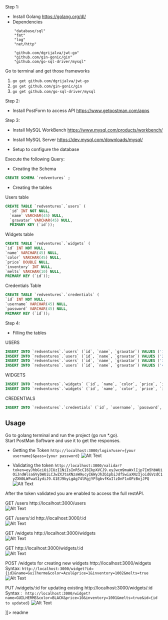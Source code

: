 <snippet>
  <content><![CDATA[
# ${1:Project Name}
REST API with GO
## Installation

Step 1:
- Install Golang https://golang.org/dl/
- Dependencies
```Golang
	"database/sql"
	"fmt"
	"log"
	"net/http"

	"github.com/dgrijalva/jwt-go"
	"github.com/gin-gonic/gin"
	"github.com/go-sql-driver/mysql"
```
Go to terminal and get those frameworks
1. `go get github.com/dgrijalva/jwt-go`
2. `go get github.com/gin-gonic/gin`
3. `go get github.com/go-sql-driver/mysql`


Step 2:
- Install PostForm to access API
  https://www.getpostman.com/apps

Step 3:
-  Install MySQL WorkBench https://www.mysql.com/products/workbench/<br />
-  Install MySQL Server https://dev.mysql.com/downloads/mysql/<br />

- Setup to configure the database

Execute the following Query:<br />
- Creating the Schema
```SQL
CREATE SCHEMA `redventures` ;
  ```

- Creating the tables <br />

Users table
```SQL
CREATE TABLE `redventures`.`users` (
  `id` INT NOT NULL,
  `name` VARCHAR(45) NULL,
  `gravatar` VARCHAR(45) NULL,
  PRIMARY KEY (`id`));
  ```
Widgets table
  ```SQL
  CREATE TABLE `redventures`.`widgets` (
  `id` INT NOT NULL,
  `name` VARCHAR(45) NULL,
  `color` VARCHAR(45) NULL,
  `price` DOUBLE NULL,
  `inventory` INT NULL,
  `melts` VARCHAR(10) NULL,
  PRIMARY KEY (`id`));
  ```

Credentials Table
  ```SQL
CREATE TABLE `redventures`.`credentials` (
  `id` INT NOT NULL,
  `username` VARCHAR(45) NULL,
  `password` VARCHAR(45) NULL,
  PRIMARY KEY (`id`));
  ```

Step 4:
- Filling the tables<br/>

USERS<br/>
```SQL
INSERT INTO `redventures`.`users` (`id`, `name`, `gravatar`) VALUES ('1', 'Colin', 'http://www.gravatar.com/avatar/a51972ea936bc3b841350caef34ea47e?s=64&d=monsterid');
INSERT INTO `redventures`.`users` (`id`, `name`, `gravatar`) VALUES ('2', 'Guilherme', 'http://www.gravatar.com/avatar/432f3e353c689fc37af86ae861d934f9?s=64&d=monsterid');
INSERT INTO `redventures`.`users` (`id`, `name`, `gravatar`) VALUES ('3', 'Thomas', 'http://www.gravatar.com/avatar/48009c6a27d25ef0ea03f985d1f186b0?s=64&d=monsterid');
INSERT INTO `redventures`.`users` (`id`, `name`, `gravatar`) VALUES ('4', 'James', 'http://www.gravatar.com/avatar/9372f138140c8578c82bbc77b2eca602?s=64&d=monsterid');
  ```
  
WIDGETS<br>
```SQL
INSERT INTO `redventures`.`widgets` (`id`, `name`, `color`, `price`, `inventory`, `melts`) VALUES (1, 'Losenoidenbdsfkv', 'Blue', 10, 1003, true); 
INSERT INTO `redventures`.`widgets` (`id`, `name`, `color`, `price`, `inventory`, `melts`) VALUES (2, 'Guilherme', 'Blue', 10, 1003, true); 
```


CREDENTIALS<br>
```SQL
INSERT INTO `redventures`.`credentials` (`id`, `username`, `password`, `name`) VALUES (1, 'rv', 'rv', 'redventures');
```




## Usage
Go to golang terminal and run the project (go run *.go).<br>
Start PostMan Software and use it to get the responses.<br>
- Getting the Token
`http://localhost:3000/login?user={your username}&pass={your password}`
![Alt Text](https://media.giphy.com/media/YllxobwKm3GBXXOEip/giphy.gif)

- Validating the token
`http://localhost:3000/validar?token=eyJhbGciOiJIUzI1NiIsInR5cCI6IkpXVCJ9.eyJwcm9maWxlIjp7Im5hbWUiOiJndWlsaGVybWUiLCJwZXJtaXNzaW9ucyI6WyJhZG1pbiJdfSwiaXNzIjoidGVzdC1yZXN0LWFwaS1ydiJ9.G1EJ9byLgAg74lRgjYP3gbvfKuIlzDnF1xOPzBojJPQ `
![Alt Text](https://media.giphy.com/media/kv5YRt0L0livTaXkiF/giphy.gif)


After the token validated you are enabled to access the full restAPI.



GET /users http://localhost:3000/users<br>
![Alt Text](https://media.giphy.com/media/nElFFnF7qoW8Bn6W4m/giphy.gif)

GET /users/:id http://localhost:3000/:id<br>
![Alt Text](https://media.giphy.com/media/pjm7gXQMw2R2TUMbJm/giphy.gif)

GET /widgets http://localhost:3000/widgets<br>
![Alt Text](https://media.giphy.com/media/XZKLQp0x1xoK8UrKVt/giphy.gif)

GET http://localhost:3000/widgets/:id<br>
![Alt Text](https://media.giphy.com/media/42vdMODrsbMOWjhTsj/giphy.gif)

POST /widgets for creating new widgets http://localhost:3000/widgets<br>
Syntax: `http://localhost:3000/widget?id={id}&name=Guilherme&color=Azul&price=1&inventory=1002&melts=true`
![Alt Text](https://media.giphy.com/media/2Yc392e5BI5hV5ZYoE/giphy.gif)

PUT /widgets/:id for updating existing http://localhost:3000/widgets/:id<br>
Syntax : ` http://localhost:3000/widget?name=GUILHERME&color=BLACK&price=10&inventory=1001&melts=true&id={id to updated}`
![Alt Text](https://media.giphy.com/media/bqC3eDPwvpz0OI3nGL/giphy.gif)




]]></content>
  <tabTrigger>readme</tabTrigger>
</snippet>
